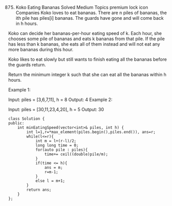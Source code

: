 875. Koko Eating Bananas
     Solved
     Medium
     Topics
     premium lock icon
     Companies
     Koko loves to eat bananas. There are n piles of bananas, the ith pile has piles[i] bananas. The guards have gone and will come back in h hours.

Koko can decide her bananas-per-hour eating speed of k. Each hour, she chooses some pile of bananas and eats k bananas from that pile. If the pile has less than k bananas, she eats all of them instead and will not eat any more bananas during this hour.

Koko likes to eat slowly but still wants to finish eating all the bananas before the guards return.

Return the minimum integer k such that she can eat all the bananas within h hours.

Example 1:

Input: piles = [3,6,7,11], h = 8
Output: 4
Example 2:

Input: piles = [30,11,23,4,20], h = 5
Output: 30

```
class Solution {
public:
    int minEatingSpeed(vector<int>& piles, int h) {
        int l=1,r=*max_element(piles.begin(),piles.end()), ans=r;
        while(l<=r){
            int m = l+(r-l)/2;
            long long time = 0;
            for(auto pile : piles){
                time+= ceil((double)pile/m);
            }
            if(time <= h){
                ans = m;
                r=m-1;
            }
            else l = m+1;
        }
        return ans;
    }
};
```
